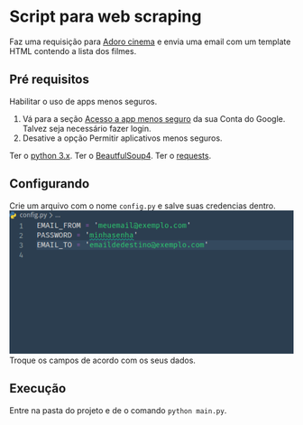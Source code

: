 # Script para web scraping

Faz uma requisição para [Adoro cinema](http://www.adorocinema.com/filmes/todos-filmes/notas-espectadores/)
e envia uma email com um template HTML contendo a lista dos filmes.

## Pré requisitos

Habilitar o uso de apps menos seguros.
1. Vá para a seção [Acesso a app menos seguro](https://myaccount.google.com/lesssecureapps) da sua Conta do Google. Talvez seja necessário fazer login.
2. Desative a opção Permitir aplicativos menos seguros.

Ter o [python 3.x](https://www.python.org/).
Ter o [BeautfulSoup4](https://pypi.org/project/beautifulsoup4/).
Ter o [requests](https://pypi.org/project/requests/).

## Configurando

Crie um arquivo com o nome `config.py` e salve suas credencias dentro.
![Exemplo do arquivo config.py](/img/exemplo-01.png)
Troque os campos de acordo com os seus dados.

## Execução
Entre na pasta do projeto e de o comando `python main.py`.